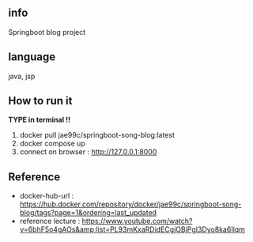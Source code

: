 ## info
Springboot blog project

## language
java, jsp

## How to run it
**TYPE in terminal !!**
1. docker pull jae99c/springboot-song-blog:latest
2. docker compose up
3. connect on browser : http://127.0.0.1:8000

## Reference
* docker-hub-url : https://hub.docker.com/repository/docker/jae99c/springboot-song-blog/tags?page=1&ordering=last_updated
* reference lecture : https://www.youtube.com/watch?v=6bhF5o4gAOs&amp;list=PL93mKxaRDidECgjOBjPgI3Dyo8ka6Ilqm
